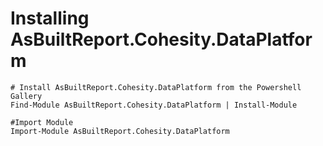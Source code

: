 # Installing AsBuiltReport.Cohesity.DataPlatform

    # Install AsBuiltReport.Cohesity.DataPlatform from the Powershell Gallery
    Find-Module AsBuiltReport.Cohesity.DataPlatform | Install-Module

    #Import Module
    Import-Module AsBuiltReport.Cohesity.DataPlatform
